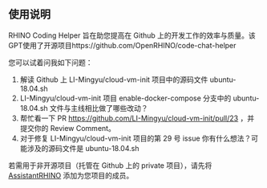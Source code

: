 ## 使用说明

RHINO Coding Helper 旨在助您提高在 Github 上的开发工作的效率与质量。该GPT使用了开源项目https://github.com/OpenRHINO/code-chat-helper

您可以试着问我如下问题：

1. 解读 Github 上 LI-Mingyu/cloud-vm-init 项目中的源码文件 ubuntu-18.04.sh
2. LI-Mingyu/cloud-vm-init 项目 enable-docker-compose 分支中的 ubuntu-18.04.sh 文件与主线相比做了哪些改动？
3. 帮忙看一下 PR https://github.com/LI-Mingyu/cloud-vm-init/pull/23 ，并提交你的 Review Comment。
4. 对于修复 LI-Mingyu/cloud-vm-init 项目的第 29 号 issue 你有什么想法？可能涉及的源码文件是 ubuntu-18.04.sh 

若需用于非开源项目（托管在 Github 上的 private 项目），请先将 [AssistantRHINO](https://github.com/AssistantRHINO) 添加为您项目的成员。
